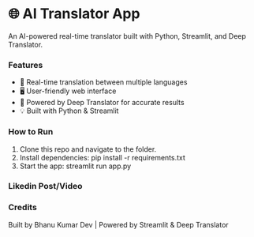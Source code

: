 # 🌐 AI Translator App

An AI-powered real-time translator built with Python, Streamlit, and Deep Translator.

### Features
- 🚀 Real-time translation between multiple languages
- 🖥️ User-friendly web interface
- 🤖 Powered by Deep Translator for accurate results
- 💡 Built with Python & Streamlit

### How to Run
1. Clone this repo and navigate to the folder.
2. Install dependencies:
pip install -r requirements.txt
3. Start the app:
streamlit run app.py

### Likedin Post/Video
[AI Translator App Video Link]: https://www.linkedin.com/posts/bhanu-kumar-dev-97b820313_pinnaclelabs-ai-python-activity-7340036639034929152-Telc?utm_source=share&utm_medium=member_desktop&rcm=ACoAAE-td28BKSK7mi1hQgrYDtXPTq_qe8XRr18

### Credits
Built by Bhanu Kumar Dev | Powered by Streamlit & Deep Translator

